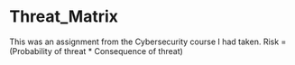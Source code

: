 # Threat_Matrix
This was an assignment from the Cybersecurity course I had taken. 
Risk = (Probability of threat * Consequence of threat)
